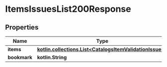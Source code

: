 
# ItemsIssuesList200Response

## Properties
Name | Type | Description | Notes
------------ | ------------- | ------------- | -------------
**items** | [**kotlin.collections.List&lt;CatalogsItemValidationIssues&gt;**](CatalogsItemValidationIssues.md) |  | 
**bookmark** | **kotlin.String** |  |  [optional]



